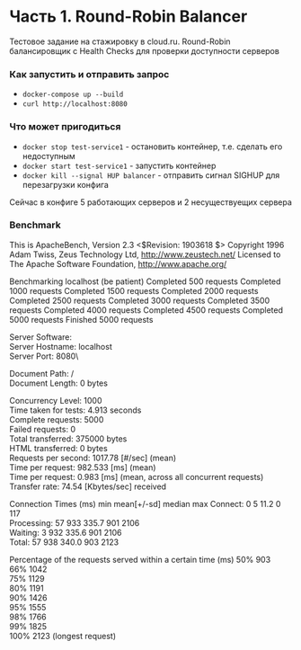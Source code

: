 # Часть 1. Round-Robin Balancer

Тестовое задание на стажировку в cloud.ru. Round-Robin балансировщик с Health Checks для проверки доступности серверов

### Как запустить и отправить запрос
- `docker-compose up --build`
- `curl http://localhost:8080`

### Что может пригодиться
- `docker stop test-service1` - остановить контейнер, т.е. сделать его недоступным
- `docker start test-service1` - запустить контейнер
- `docker kill --signal HUP balancer` - отправить сигнал SIGHUP для перезагрузки конфига 

Сейчас в конфиге 5 работающих серверов и 2 несуществуещих сервера

### Benchmark

This is ApacheBench, Version 2.3 <$Revision: 1903618 $>
Copyright 1996 Adam Twiss, Zeus Technology Ltd, http://www.zeustech.net/
Licensed to The Apache Software Foundation, http://www.apache.org/

Benchmarking localhost (be patient)
Completed 500 requests
Completed 1000 requests
Completed 1500 requests
Completed 2000 requests
Completed 2500 requests
Completed 3000 requests
Completed 3500 requests
Completed 4000 requests
Completed 4500 requests
Completed 5000 requests
Finished 5000 requests


Server Software:\
Server Hostname:        localhost\
Server Port:            8080\

Document Path:          /\
Document Length:        0 bytes

Concurrency Level:      1000\
Time taken for tests:   4.913 seconds\
Complete requests:      5000\
Failed requests:        0\
Total transferred:      375000 bytes\
HTML transferred:       0 bytes\
Requests per second:    1017.78 [#/sec] (mean)\
Time per request:       982.533 [ms] (mean)\
Time per request:       0.983 [ms] (mean, across all concurrent requests)\
Transfer rate:          74.54 [Kbytes/sec] received

Connection Times (ms)
min  mean[+/-sd] median   max
Connect:        0    5  11.2      0     117\
Processing:    57  933 335.7    901    2106\
Waiting:        3  932 335.6    901    2106\
Total:         57  938 340.0    903    2123

Percentage of the requests served within a certain time (ms)
50%    903\
66%   1042\
75%   1129\
80%   1191\
90%   1426\
95%   1555\
98%   1766\
99%   1825\
100%   2123 (longest request)
